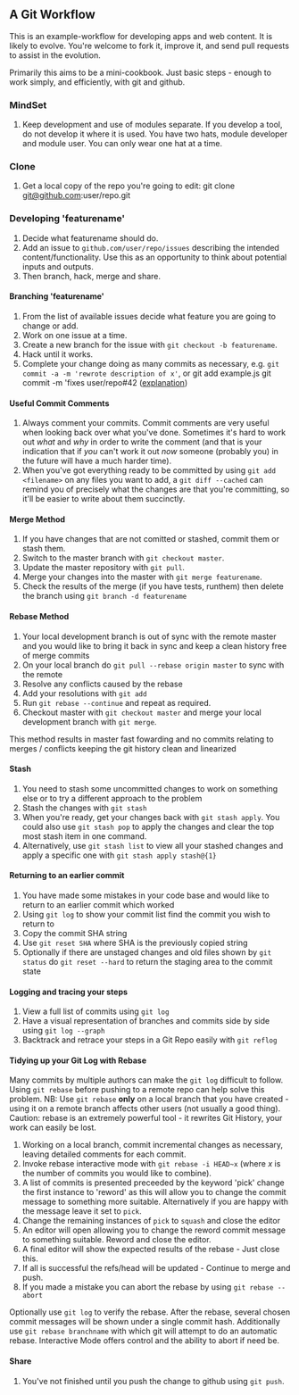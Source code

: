 ## A Git Workflow ##

This is an example-workflow for developing apps and web content.  It is likely to evolve.  You're welcome to fork it, improve it, and send pull requests to assist in the evolution.

Primarily this aims to be a mini-cookbook.  Just basic steps - enough to work simply, and efficiently, with git and github.

### MindSet

1. Keep development and use of modules separate.  If you develop a tool, do not develop it where it is used.  You have two hats, module developer and module user.  You can only wear one hat at a time.

### Clone

1. Get a local copy of the repo you're going to edit:
    git clone git@github.com:user/repo.git

### Developing 'featurename'
1. Decide what featurename should do.
2. Add an issue to `github.com/user/repo/issues` describing the intended content/functionality.  Use this as an opportunity to think about potential inputs and outputs.
3. Then branch, hack, merge and share.


#### Branching 'featurename'

1. From the list of available issues decide what feature you are going to change or add.
1. Work on one issue at a time.
1. Create a new branch for the issue with `git checkout -b featurename`.
1. Hack until it works.
1. Complete your change doing as many commits as necessary, e.g. `git commit -a -m 'rewrote description of x'`, or
    git add example.js
    git commit -m 'fixes user/repo#42
([explanation](https://help.github.com/articles/closing-issues-via-commit-messages))

#### Useful Commit Comments
1. Always comment your commits.  Commit comments are very useful when looking back over what you've done.  Sometimes it's hard to work out *what* and *why* in order to write the comment (and that is your indication that if *you* can't work it out *now* someone (probably you) in the future will have a much harder time).
2. When you've got everything ready to be committed by using `git add <filename>` on any files you want to add, a `git diff --cached` can remind you of precisely what the changes are that you're committing, so it'll be easier to write about them succinctly.

#### Merge Method

1. If you have changes that are not comitted or stashed, commit them or stash them.
1. Switch to the master branch with `git checkout master`.
1. Update the master repository with `git pull`.
1. Merge your changes into the master with `git merge featurename`.
1. Check the results of the merge (if you have tests, runthem) then delete the branch using `git branch -d featurename`

#### Rebase Method

1. Your local development branch is out of sync with the remote master and you would like to bring it back in sync and keep a clean history free of merge commits
1. On your local branch do `git pull --rebase origin master` to sync with the remote
1. Resolve any conflicts caused by the rebase
1. Add your resolutions with `git add`
1. Run `git rebase --continue` and repeat as required.
1. Checkout master with `git checkout master` and merge your local development branch with `git merge`.

This method results in master fast fowarding and no commits relating to merges / conflicts keeping the git history clean and linearized  

#### Stash

1. You need to stash some uncommitted changes to work on something else or to try a different approach to the problem
1. Stash the changes with `git stash`
1. When you're ready, get your changes back with `git stash apply`. You could also use `git stash pop` to apply the changes and clear the top most stash item in one command.
1. Alternatively, use `git stash list` to view all your stashed changes and apply a specific one with `git stash apply stash@{1}`

#### Returning to an earlier commit

1. You have made some mistakes in your code base and would like to return to an earlier commit which worked
1. Using `git log` to show your commit list find the commit you wish to return to
1. Copy the commit SHA string
1. Use `git reset SHA` where SHA is the previously copied string
1. Optionally if there are unstaged changes and old files shown by `git status` do `git reset --hard` to return the staging area to the commit state

#### Logging and tracing your steps

1. View a full list of commits using `git log`
1. Have a visual representation of branches and commits side by side using `git log --graph`
1. Backtrack and retrace your steps in a Git Repo easily with `git reflog`

#### Tidying up your Git Log with Rebase

Many commits by multiple authors can make the `git log` difficult to follow.  Using `git rebase` before pushing to a remote repo can help solve this problem.  NB: Use `git rebase` **only** on a local branch that you have created - using it on a remote branch affects other users (not usually a good thing).  
Caution: rebase is an extremely powerful tool - it rewrites Git History, your work can easily be lost.

1. Working on a local branch, commit incremental changes as necessary, leaving detailed comments for each commit.
1. Invoke rebase interactive mode with `git rebase -i HEAD~x` (where *x* is the number of commits you would like to combine).
1. A list of commits is presented preceeded by the keyword 'pick' change the first instance to 'reword' as this will allow you to change the commit message to something more suitable. Alternatively if you are happy with the message leave it set to `pick`.
1. Change the remaining instances of `pick` to `squash` and close the editor
1. An editor will open allowing you to change the reword commit message to something suitable.  Reword and close the editor.
1. A final editor will show the expected results of the rebase - Just close this.
1. If all is successful the refs/head will be updated - Continue to merge and push.
1. If you made a mistake you can abort the rebase by using `git rebase --abort`

Optionally use `git log` to verify the rebase. After the rebase, several chosen commit messages will be shown under a single commit hash. Additionally use `git rebase branchname` with which git will attempt to do an automatic rebase. Interactive Mode offers control and the ability to abort if need be.

#### Share

1. You've not finished until you push the change to github using `git push`.
